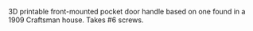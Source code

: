 3D printable front-mounted pocket door handle based on one found in a 1909 Craftsman house. Takes #6 screws.
